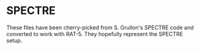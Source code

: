 SPECTRE
=======

These files have been cherry-picked from S. Grullon's SPECTRE code and converted to work with RAT-5. 
They hopefully represent the SPECTRE setup.